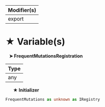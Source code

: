 | Modifier(s)                            |
|----------------------------------------|
| export |

# &#9733; Variable(s)

&nbsp;&nbsp; **&#10148; FrequentMutationsRegistration**

| Type                        |
|-----------------------------|
| any |

&nbsp;&nbsp;&nbsp;&nbsp;&nbsp; **&#9733; Initializer**

```ts
FrequentMutations as unknown as IRegistry
```